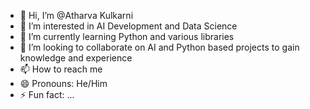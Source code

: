- 👋 Hi, I’m @Atharva Kulkarni
- 👀 I’m interested in AI Development and Data Science
- 🌱 I’m currently learning Python and various libraries
- 💞️ I’m looking to collaborate on AI and Python based projects to gain knowledge and experience
- 📫 How to reach me 
- 😄 Pronouns: He/Him
- ⚡ Fun fact: ...

<!---
AtharvaK694/AtharvaK694 is a ✨ special ✨ repository because its `README.md` (this file) appears on your GitHub profile.
You can click the Preview link to take a look at your changes.
--->
